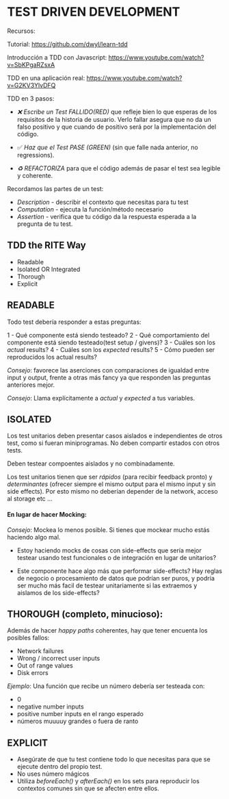 # TEST DRIVEN DEVELOPMENT 

Recursos:

Tutorial:
https://github.com/dwyl/learn-tdd

Introducción a TDD con Javascript:
https://www.youtube.com/watch?v=SbKPgaRZsxA

TDD en una aplicación real:
https://www.youtube.com/watch?v=G2KV3YlvDFQ

TDD en 3 pasos:

- *❌ Escribe un Test FALLIDO(RED)* que refleje bien lo que esperas de los requisitos de la historia de usuario. Verlo fallar asegura que no da un falso positivo y que cuando de positivo será por la implementación del código.

- ✅ *Haz que el Test PASE (GREEN)* (sin que falle nada anterior, no regressions).

- *♻️ REFACTORIZA* para que el código además de pasar el test sea legible y coherente.


Recordamos las partes de un test:

- *Description* - describir el contexto que necesitas para tu test
- *Computation* - ejecuta la función/método necesario
- *Assertion* - verifica que tu código da la respuesta esperada a la pregunta de tu test.

## TDD the RITE Way

- Readable
- Isolated OR Integrated
- Thorough
- Explicit

## READABLE

Todo test debería responder a estas preguntas:

1 - Qué componente está siendo testeado?
2 - Qué comportamiento del componente está siendo testeado(test setup / givens)?
3 - Cuáles son los *actual* results?
4 - Cuáles son los *expected* results?
5 - Cómo pueden ser reproducidos los actual results?


*Consejo*: favorece las aserciones con comparaciones de igualdad entre input y output, frente a otras más fancy ya que responden las preguntas anteriores mejor.

*Consejo*: Llama explícitamente a *actual* y *expected* a tus variables. 

## ISOLATED

Los test unitarios deben presentar casos aislados e independientes de otros test, como si fueran miniprogramas. No deben compartir estados con otros tests.

Deben testear compoentes aislados y no combinadamente.

Los test unitarios tienen que ser *rápidos* (para recibir feedback pronto) y *determinantes* (ofrecer siempre el mismo output para el mismo input y sin side effects). Por esto mismo no deberían depender de la network, acceso al storage etc ...


#### En lugar de hacer Mocking: 

*Consejo*: Mockea lo menos posible. Si tienes que mockear mucho estás haciendo algo mal.


- Estoy haciendo mocks de cosas con side-effects que sería mejor testear usando test funcionales o de integración en lugar de unitarios?

- Este componente hace algo más que performar side-effects? Hay reglas de negocio o procesamiento de datos que podrían ser puros, y podría ser mucho más facil de testear unitariamente si las extraemos y aislamos de los side-effects?

## THOROUGH (completo, minucioso):

Además de hacer *happy paths* coherentes, hay que tener encuenta los posibles fallos:

- Network failures
- Wrong / incorrect user inputs
- Out of range values
- Disk errors

*Ejemplo*: Una función que recibe un número debería ser testeada con:

- 0
- negative number inputs
- positive number inputs en el rango esperado
- números muuuuy grandes o fuera de ranto

## EXPLICIT

- Asegúrate de que tu test contiene todo lo que necesitas para que se ejecute dentro del propio test.
- No uses número mágicos
- Utiliza *beforeEach()* y *afterEach()* en los sets para reproducir los contextos comunes sin que se afecten entre ellos.